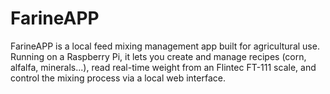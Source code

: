 # FarineAPP
FarineAPP is a local feed mixing management app built for agricultural use. Running on a Raspberry Pi, it lets you create and manage recipes (corn, alfalfa, minerals...), read real-time weight from an Flintec FT-111 scale, and control the mixing process via a local web interface.
